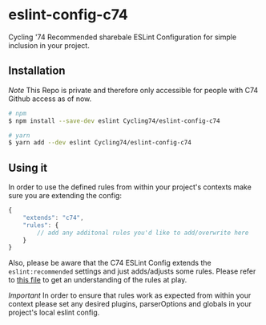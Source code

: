 # eslint-config-c74
Cycling '74 Recommended sharebale ESLint Configuration for simple inclusion in your project.

## Installation
*Note* This Repo is private and therefore only accessible for people with C74 Github access as of now.

```sh
# npm
$ npm install --save-dev eslint Cycling74/eslint-config-c74
```

```sh
# yarn
$ yarn add --dev eslint Cycling74/eslint-config-c74
```
## Using it
In order to use the defined rules from within your project's contexts make sure you are extending the config:

```js
{
	"extends": "c74",
	"rules": {
		// add any additonal rules you'd like to add/overwrite here
	}
}
```

Also, please be aware that the C74 ESLint Config extends the `eslint:recommended` settings and just adds/adjusts some rules. Please refer to [this file](index.js) to get an understanding of the rules at play.

*Important* In order to ensure that rules work as expected from within your context please set any desired plugins, parserOptions and globals in your project's local eslint config.
